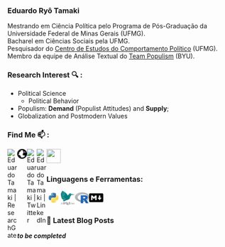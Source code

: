 ### Eduardo Ryô Tamaki

Mestrando em Ciência Política pelo Programa de Pós-Graduação da Universidade Federal de Minas Gerais (UFMG). <br />
Bacharel em Ciências Sociais pela UFMG. <br />
Pesquisador do [Centro de Estudos do Comportamento Político](https://www.facebook.com/CeComPolitico) (UFMG). <br />
Membro da equipe de Análise Textual do [Team Populism](https://populism.byu.edu/) (BYU). 


### Research Interest :mag: :

- Political Science
  - Political Behavior
- Populism: **Demand** (Populist Attitudes) and **Supply**;
- Globalization and Postmodern Values


### Find Me 📫 :
[<img align="left" alt="Eduardo Tamaki | ResearchGate" width="22px" src="https://cdn.jsdelivr.net/npm/simple-icons@v3/icons/researchgate.svg" />][researchgate]
[<img align="left" alt="Ttytamaki.github.io" width="22px" src="https://raw.githubusercontent.com/iconic/open-iconic/master/svg/globe.svg" />][website]
[<img height="32" width="32" src="https://cdn.jsdelivr.net/npm/simple-icons@v3/icons/gmail.svg" />][gmail]
[<img align="left" alt="Eduardo Tamaki | Twitter" width="22px" src="https://cdn.jsdelivr.net/npm/simple-icons@v3/icons/twitter.svg" />][twitter]
[<img align="left" alt="Eduardo Tamaki | LinkedIn" width="22px" src="https://cdn.jsdelivr.net/npm/simple-icons@v3/icons/linkedin.svg" />][linkedin]


### Linguagens e Ferramentas:
<img align="left" width="32px" src="https://raw.githubusercontent.com/github/explore/80688e429a7d4ef2fca1e82350fe8e3517d3494d/topics/python/python.png" />
<img align="left" width="32px" src="https://raw.githubusercontent.com/github/explore/80688e429a7d4ef2fca1e82350fe8e3517d3494d/topics/latex/latex.png" />
<img align="left" width="32px" src="https://raw.githubusercontent.com/github/explore/80688e429a7d4ef2fca1e82350fe8e3517d3494d/topics/r/r.png" />
<img align="left" width="32px" src="https://raw.githubusercontent.com/github/explore/80688e429a7d4ef2fca1e82350fe8e3517d3494d/topics/markdown/markdown.png" />



<br />
<br />


### 📕 Latest Blog Posts
<!-- BLOG-POST-LIST:START -->

***to be completed***

<!-- BLOG-POST-LIST:END -->






<br />
<br />

</details>

[researchgate]: https://www.researchgate.net/profile/Eduardo_Ryo_Tamaki
[website]: https://ttytamaki.github.io
[gmail]: mailto:eduardo.rtamaki@gmail.com
[twitter]: https://twitter.com/Ttytamaki
[linkedin]: www.linkedin.com/in/eduardo-ryô-tamaki-5b936811a

